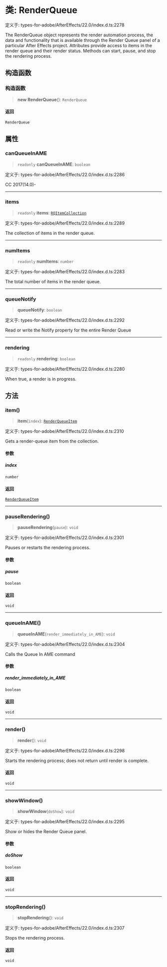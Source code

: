 # 类: RenderQueue

定义于: types-for-adobe/AfterEffects/22.0/index.d.ts:2278

The RenderQueue object represents the render automation process, the data and functionality that is available through the Render Queue panel of a particular After Effects project. Attributes provide access to items in the render queue and their render status. Methods can start, pause, and stop the rendering process.

## 构造函数

### 构造函数

> **new RenderQueue**(): `RenderQueue`

#### 返回

`RenderQueue`

## 属性

### canQueueInAME

> `readonly` **canQueueInAME**: `boolean`

定义于: types-for-adobe/AfterEffects/22.0/index.d.ts:2286

CC 2017(14.0)-

***

### items

> `readonly` **items**: [`RQItemCollection`](RQItemCollection.md)

定义于: types-for-adobe/AfterEffects/22.0/index.d.ts:2289

The collection of items in the render queue.

***

### numItems

> `readonly` **numItems**: `number`

定义于: types-for-adobe/AfterEffects/22.0/index.d.ts:2283

The total number of items in the render queue.

***

### queueNotify

> **queueNotify**: `boolean`

定义于: types-for-adobe/AfterEffects/22.0/index.d.ts:2292

Read or write the Notify property for the entire Render Queue

***

### rendering

> `readonly` **rendering**: `boolean`

定义于: types-for-adobe/AfterEffects/22.0/index.d.ts:2280

When true, a render is in progress.

## 方法

### item()

> **item**(`index`): [`RenderQueueItem`](RenderQueueItem.md)

定义于: types-for-adobe/AfterEffects/22.0/index.d.ts:2310

Gets a render-queue item from the collection.

#### 参数

##### index

`number`

#### 返回

[`RenderQueueItem`](RenderQueueItem.md)

***

### pauseRendering()

> **pauseRendering**(`pause`): `void`

定义于: types-for-adobe/AfterEffects/22.0/index.d.ts:2301

Pauses or restarts the rendering process.

#### 参数

##### pause

`boolean`

#### 返回

`void`

***

### queueInAME()

> **queueInAME**(`render_immediately_in_AME`): `void`

定义于: types-for-adobe/AfterEffects/22.0/index.d.ts:2304

Calls the Queue In AME command

#### 参数

##### render\_immediately\_in\_AME

`boolean`

#### 返回

`void`

***

### render()

> **render**(): `void`

定义于: types-for-adobe/AfterEffects/22.0/index.d.ts:2298

Starts the rendering process; does not return until render is complete.

#### 返回

`void`

***

### showWindow()

> **showWindow**(`doShow`): `void`

定义于: types-for-adobe/AfterEffects/22.0/index.d.ts:2295

Show or hides the Render Queue panel.

#### 参数

##### doShow

`boolean`

#### 返回

`void`

***

### stopRendering()

> **stopRendering**(): `void`

定义于: types-for-adobe/AfterEffects/22.0/index.d.ts:2307

Stops the rendering process.

#### 返回

`void`
